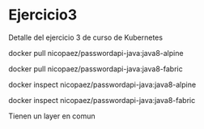 # Ejercicio3
Detalle del ejercicio 3 de curso de Kubernetes

docker pull nicopaez/passwordapi-java:java8-alpine

docker pull nicopaez/passwordapi-java:java8-fabric

docker inspect nicopaez/passwordapi-java:java8-alpine

docker inspect nicopaez/passwordapi-java:java8-fabric

Tienen un layer en comun
